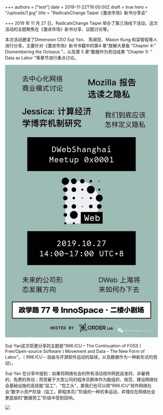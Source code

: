 +++
authors = ["test"]
date = 2019-11-22T16:00:00Z
draft = true
hero = "/uploads/1.jpg"
title = "RadicalxChange Taipei《激进市场》新书分享会"

+++
2019 年 11 月 27 日，RadicalxChange Taipei 举办了第三场线下活动，这次活动的主题聚焦在《激进市场》新书分享、议题讨论等。

本次活动邀请了Dimension CEO Suji Yan、 陈昶吾、Mason Kung 和梁智程等人进行分享。主要针对《激进市场》新书书籍中的第4 章“肢解大章鱼 ”Chapter 4:" Dismembering the Octopus "，以及第 5 章“数据作为劳动成果 ”Chapter 5: “ Data as Labor "等章节进行重点讨论。

![](/uploads/2.jpg)

Suji Yan这次受邀分享的主题是“996.ICU – The Continuation of FOSS ( Free/Open-source Software ) Movement and Data – The New Form of Labor”。（ 996.ICU – 自由与开源软件运动的延续，以及数据作为一种新形式的劳动）。

Suji Yan 在分享中提到：如果将网络社会的所有活动视作网民自发的、非雇佣的、免费的劳动；而受雇于大型公司的程序员群体作为能组织、规范、建设网络社会基础设施的高技能“监工”、“包工头”，那我们也可以把“996.ICU”视作网络社会“数字小资产阶级（监工，即程序员）”阶级的一种抗争运动，并理应在网络社会更底层的“数据劳工”阶级中受到回响。

![](/uploads/7.jpg)